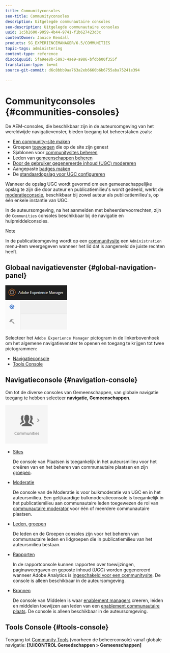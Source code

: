 ```yaml
---
title: Communityconsoles
seo-title: Communityconsoles
description: Uitgelegde communautaire consoles
seo-description: Uitgelegde communautaire consoles
uuid: 1c5b2600-9059-4b44-9741-f1b627423d3c
contentOwner: Janice Kendall
products: SG_EXPERIENCEMANAGER/6.5/COMMUNITIES
topic-tags: administering
content-type: reference
discoiquuid: 5fa9ee8b-5893-4ae9-a986-bfdbb00f355f
translation-type: tm+mt
source-git-commit: d6c8bbb9aa763a2eb6660b6b6755aba75241e394

---
```



# Communityconsoles {#communities-consoles}

De AEM-consoles, die beschikbaar zijn in de auteursomgeving van het wereldwijde navigatievenster, bieden toegang tot beheerstaken zoals:

* [Een community-site maken](sites-console.md)
* Groepen [toevoegen](groups.md) die op de site zijn genest
* Sjablonen voor [communitysites beheren](sites.md)
* Leden van [gemeenschappen beheren](members.md)
* [Door de gebruiker gegenereerde inhoud (UGC) modereren](moderate-ugc.md)
* Aangepaste [badges maken](badges.md)
* De [standaardopslag voor UGC configureren](srp-config.md)

Wanneer de opslag [](working-with-srp.md) UGC wordt gevormd om een gemeenschappelijke opslag te zijn die door auteur en publicatiemilieu&#39;s wordt gedeeld, werkt de [moderatieconsole](moderation.md), beschikbaar bij zowel auteur als publicatiemilieu&#39;s, op één enkele instantie van UGC.

In de auteursomgeving, na het aanmelden met beheerdervoorrechten, zijn de `Communities` consoles beschikbaar bij de navigatie en hulpmiddelconsoles.

>[!NOTE]
>
>In de publicatieomgeving wordt op een [communitysite](sites-console.md) een `Administration` menu-item weergegeven wanneer het lid dat is aangemeld de juiste rechten heeft.

## Globaal navigatievenster {#global-navigation-panel}

![chlimage_1-91](assets/chlimage_1-91.png)

Selecteer het `Adobe Experience Manager` pictogram in de linkerbovenhoek om het algemene navigatievenster te openen en toegang te krijgen tot twee pictogrammen:

* [Navigatieconsole](#navigation-console)
* [Tools Console](tools.md)

## Navigatieconsole {#navigation-console}

Om tot de diverse consoles van Gemeenschappen, van globale navigatie toegang te hebben selecteer **navigatie, Gemeenschappen**.

![chlimage_1-92](assets/chlimage_1-92.png)

* [Sites](sites-console.md)

   De console van Plaatsen is toegankelijk in het auteursmilieu voor het creëren van en het beheren van communautaire plaatsen en zijn [groepen](groups.md).

* [Moderatie](moderation.md)

   De console van de Moderatie is voor bulkmoderatie van UGC en in het auteursmilieu. Een gelijkaardige bulkmoderatieconsole is toegankelijk in het publicatiemilieu aan communautaire leden toegewezen de rol van [communautaire moderator](users.md#publishenvironmentusersandgroups) voor één of meerdere communautaire plaatsen.

* [Leden, groepen](members.md)

   De leden en de Groepen consoles zijn voor het beheren van communautaire leden en lidgroepen die in publicatiemilieu van het auteursmilieu bestaan.

* [Rapporten](reports.md)

   In de rapportconsole kunnen rapporten over toewijzingen, paginaweergaven en geposte inhoud (UGC) worden gegenereerd wanneer Adobe Analytics is [ingeschakeld voor een communitysite](sites-console.md#analytics). De console is alleen beschikbaar in de auteursomgeving.

* [Bronnen](resources.md)

   De console van Middelen is waar [enablement managers](enablement.md#communitymanagers) creeren, leiden en middelen toewijzen aan leden van een [enablement communautaire plaats](overview.md#enablement-community). De console is alleen beschikbaar in de auteursomgeving.

## Tools Console {#tools-console}

Toegang tot [Community Tools](tools.md) (voorheen de beheerconsole) vanaf globale navigatie: **[!UICONTROL Gereedschappen > Gemeenschappen]**
